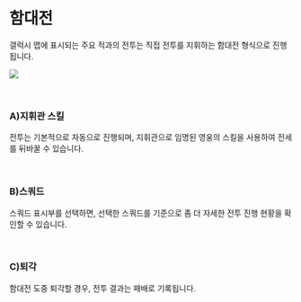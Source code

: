 # 함대전

 갤럭시 맵에 표시되는 주요 적과의 전투는 직접 전투를 지휘하는 함대전 형식으로 진행됩니다.

![](http://d3bbxo4nelobc3.cloudfront.net/html/img/help/503_001fleetbattle_1.jpg)

<br>

### A)지휘관 스킬

 전투는 기본적으로 자동으로 진행되며, 지휘관으로 임명된 영웅의 스킬을 사용하여 전세를 뒤바꿀 수 있습니다.

<br>

### B)스쿼드

 스쿼드 표시부를 선택하면, 선택한 스쿼드를 기준으로 좀 더 자세한 전투 진행 현황을 확인할 수 있습니다.

<br>

### C)퇴각

 함대전 도중 퇴각할 경우, 전투 결과는 패배로 기록됩니다.